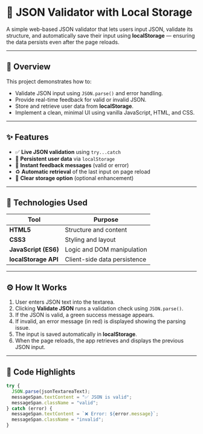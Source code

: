# 🧩 JSON Validator with Local Storage

A simple web-based JSON validator that lets users input JSON, validate its structure, and automatically save their input using **localStorage** — ensuring the data persists even after the page reloads.

---

## 🧠 Overview

This project demonstrates how to:
- Validate JSON input using `JSON.parse()` and error handling.
- Provide real-time feedback for valid or invalid JSON.
- Store and retrieve user data from **localStorage**.
- Implement a clean, minimal UI using vanilla JavaScript, HTML, and CSS.

---

## ✨ Features

- ✅ **Live JSON validation** using `try...catch`
- 💾 **Persistent user data** via `localStorage`
- 💬 **Instant feedback messages** (valid or error)
- ♻️ **Automatic retrieval** of the last input on page reload
- 🧹 **Clear storage option** (optional enhancement)

---

## 🧰 Technologies Used

| Tool | Purpose |
|------|----------|
| **HTML5** | Structure and content |
| **CSS3** | Styling and layout |
| **JavaScript (ES6)** | Logic and DOM manipulation |
| **localStorage API** | Client-side data persistence |

---

## ⚙️ How It Works

1. User enters JSON text into the textarea.  
2. Clicking **Validate JSON** runs a validation check using `JSON.parse()`.  
3. If the JSON is valid, a green success message appears.  
4. If invalid, an error message (in red) is displayed showing the parsing issue.  
5. The input is saved automatically in **localStorage**.  
6. When the page reloads, the app retrieves and displays the previous JSON input.

---

## 🧩 Code Highlights

```js
try {
  JSON.parse(jsonTextareaText);
  messageSpan.textContent = "✅ JSON is valid";
  messageSpan.className = "valid";
} catch (error) {
  messageSpan.textContent = `❌ Error: ${error.message}`;
  messageSpan.className = "invalid";
}
